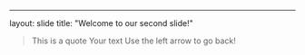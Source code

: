 
---
layout: slide
title: "Welcome to our second slide!"
> This is a quote
Your text
Use the left arrow to go back!
